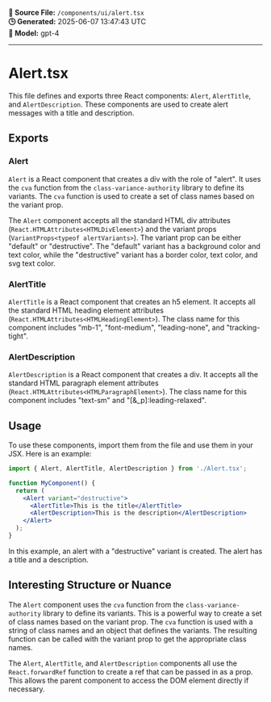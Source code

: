**📄 Source File:** `/components/ui/alert.tsx`  
**🕒 Generated:** 2025-06-07 13:47:43 UTC  
**🤖 Model:** gpt-4

---

# Alert.tsx

This file defines and exports three React components: `Alert`, `AlertTitle`, and `AlertDescription`. These components are used to create alert messages with a title and description.

## Exports

### Alert

`Alert` is a React component that creates a div with the role of "alert". It uses the `cva` function from the `class-variance-authority` library to define its variants. The `cva` function is used to create a set of class names based on the variant prop. 

The `Alert` component accepts all the standard HTML div attributes (`React.HTMLAttributes<HTMLDivElement>`) and the variant props (`VariantProps<typeof alertVariants>`). The variant prop can be either "default" or "destructive". The "default" variant has a background color and text color, while the "destructive" variant has a border color, text color, and svg text color.

### AlertTitle

`AlertTitle` is a React component that creates an h5 element. It accepts all the standard HTML heading element attributes (`React.HTMLAttributes<HTMLHeadingElement>`). The class name for this component includes "mb-1", "font-medium", "leading-none", and "tracking-tight".

### AlertDescription

`AlertDescription` is a React component that creates a div. It accepts all the standard HTML paragraph element attributes (`React.HTMLAttributes<HTMLParagraphElement>`). The class name for this component includes "text-sm" and "[&_p]:leading-relaxed".

## Usage

To use these components, import them from the file and use them in your JSX. Here is an example:

```jsx
import { Alert, AlertTitle, AlertDescription } from './Alert.tsx';

function MyComponent() {
  return (
    <Alert variant="destructive">
      <AlertTitle>This is the title</AlertTitle>
      <AlertDescription>This is the description</AlertDescription>
    </Alert>
  );
}
```

In this example, an alert with a "destructive" variant is created. The alert has a title and a description.

## Interesting Structure or Nuance

The `Alert` component uses the `cva` function from the `class-variance-authority` library to define its variants. This is a powerful way to create a set of class names based on the variant prop. The `cva` function is used with a string of class names and an object that defines the variants. The resulting function can be called with the variant prop to get the appropriate class names.

The `Alert`, `AlertTitle`, and `AlertDescription` components all use the `React.forwardRef` function to create a ref that can be passed in as a prop. This allows the parent component to access the DOM element directly if necessary.